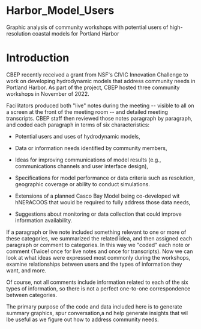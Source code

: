 # Harbor_Model_Users
Graphic analysis of community workshops with potential users of high-resolution coastal models for Portland Harbor

# Introduction
CBEP recently received a grant from NSF's CIVIC Innovation Challenge to work on 
developing hydrodynamic models that address community needs in Portland Harbor.
As part of the project, CBEP hosted three community workshops in November of
2022.

Facilitators produced both "live" notes during the meeting -- visible to all on
a screen at the front of the meeting room -- and detailed meeting transcripts.
CBEP staff then reviewed those notes paragraph by paragraph, and coded each 
paragraph in terms of six characteristics:

*  Potential users and uses of hydrodynamic models,

*  Data or information needs identified by community members,

*  Ideas for improving communications of model results (e.g., communications 
   channels and user interface design),

*  Specifications for model performance or data criteria such as resolution,
   geographic coverage or ability to conduct simulations.

*  Extensions of a planned Casco Bay Model being co-developed wit hNERACOOS 
   that would be required to fully address those data needs,
   
*  Suggestions about monitoring or data collection that could improve
   information availability.

If a paragraph or live note included something relevant to one or more of
these categories, we summarized the related idea, and then assigned each
paragraph or comment to categories. In this way we "coded" each note or
comment (Twice! once for live notes and once for transcripts). Now we can 
look at what ideas were expressed most commonly during the workshops,
examine relationships between users and the types of information they want, 
and more.

Of course, not all comments include information related to each of the six 
types of information, so there is not a perfect one-to-one correspondence 
between categories.

The primary purpose of the code and data included here is to generate summary
graphics, spur conversation,a nd help generate insights that wil lbe useful
as we figure out how to address community needs.
